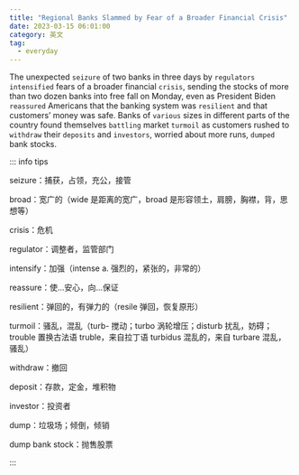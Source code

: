 ```yaml
---
title: "Regional Banks Slammed by Fear of a Broader Financial Crisis"
date: 2023-03-15 06:01:00
category: 英文
tag:
  - everyday
---
```


The unexpected `seizure` of two banks in three days by `regulators` `intensified` fears of a broader financial `crisis`, sending the stocks of more than two dozen banks into free fall on Monday, even as President Biden `reassured` Americans that the banking system was `resilient` and that customers’ money was safe. Banks of `various` sizes in different parts of the country found themselves `battling` market `turmoil` as customers rushed to `withdraw` their `deposits` and `investors`, worried about more runs, `dumped` bank stocks.

::: info tips

seizure：捕获，占领，充公，接管

broad：宽广的（wide 是距离的宽广，broad 是形容领土，肩膀，胸襟，背，思想等）

crisis：危机

regulator：调整者，监管部门

intensify：加强（intense a. 强烈的，紧张的，非常的）

reassure：使...安心，向...保证

resilient：弹回的，有弹力的（resile 弹回，恢复原形）

turmoil：骚乱，混乱（turb- 搅动；turbo 涡轮增压；disturb 扰乱，妨碍；trouble 置换古法语 truble，来自拉丁语 turbidus 混乱的，来自 turbare 混乱，骚乱）

withdraw：撤回

deposit：存款，定金，堆积物

investor：投资者

dump：垃圾场；倾倒，倾销

dump bank stock：抛售股票

:::
